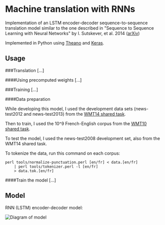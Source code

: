 # Machine translation with RNNs

Implementation of an LSTM encoder-decoder sequence-to-sequence translation model 
similar to the one described in "Sequence to Sequence Learning with Neural
Networks" by I. Sutskever, et al. 2014
([arXiv](https://arxiv.org/abs/1409.3215))

Implemented in Python using [Theano](https://github.com/Theano/Theano) and
[Keras](https://github.com/fchollet/keras).

<!--- ////////////////// -->

## Usage

###Translation
[...]

####Using precomputed weights
[...]


###Training
[...]


####Data preparation

While developing this model, I used the development data sets (news-test2012 and
news-test2013) from the [WMT14 shared task](http://www.statmt.org/wmt14/translation-task.html). 

Then to train, I used the 10^9 French-English corpus from the [WMT10 shared
task](http://www.statmt.org/wmt10/training-giga-fren.tar).

To test the model, I used the news-test2008 development set, also from the WMT14
shared task.

To tokenize the data, run this command on each corpus:

```
perl tools/normalize-punctuation.perl [en/fr] < data.[en/fr] 
    | perl tools/tokenizer.perl -l [en/fr] 
    > data.tok.[en/fr]
```

####Train the model
[...]


<!--- ////////////////// -->

## Model

RNN (LSTM) encoder-decoder model:

![Diagram of model](https://github.com/westrik/nmt/blob/master/img/diagram.png)

<!---
Insert clear explanation of model along with diagrams 
-->

